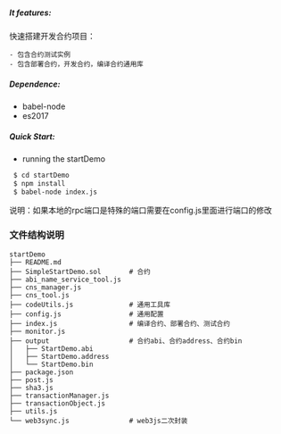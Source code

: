 #####  It features: 
快速搭建开发合约项目：
```
- 包含合约测试实例
- 包含部署合约，开发合约，编译合约通用库
```

#####  Dependence:
- babel-node
- es2017

#####  Quick Start:
- running the startDemo

``` sh
 $ cd startDemo
 $ npm install
 $ babel-node index.js
```

说明：如果本地的rpc端口是特殊的端口需要在config.js里面进行端口的修改

### 文件结构说明

```
startDemo
├── README.md
├── SimpleStartDemo.sol       # 合约
├── abi_name_service_tool.js  
├── cns_manager.js
├── cns_tool.js
├── codeUtils.js              # 通用工具库 
├── config.js                 # 通用配置
├── index.js                  # 编译合约、部署合约、测试合约
├── monitor.js
├── output                    # 合约abi、合约address、合约bin
│   ├── StartDemo.abi
│   ├── StartDemo.address
│   └── StartDemo.bin
├── package.json
├── post.js
├── sha3.js
├── transactionManager.js
├── transactionObject.js
├── utils.js
└── web3sync.js               # web3js二次封装
```
